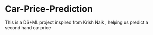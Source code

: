 # Car-Price-Prediction
This is a DS+ML project inspired from Krish Naik , helping us predict a second hand car price
